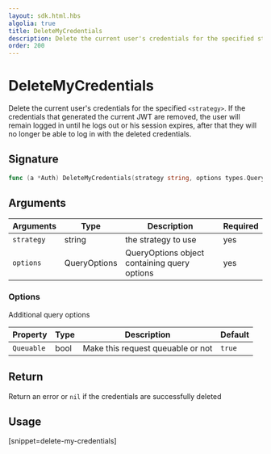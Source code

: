 ```yaml
---
layout: sdk.html.hbs
algolia: true
title: DeleteMyCredentials
description: Delete the current user's credentials for the specified strategy
order: 200
---
```


# DeleteMyCredentials

Delete the current user's credentials for the specified `<strategy>`. If the credentials that generated the current JWT are removed, the user will remain logged in until he logs out or his session expires, after that they will no longer be able to log in with the deleted credentials.

## Signature

```go
func (a *Auth) DeleteMyCredentials(strategy string, options types.QueryOptions) error
```

## Arguments

| Arguments    | Type    | Description | Required
|--------------|---------|-------------|----------
| `strategy` | string | the strategy to use    | yes
| `options`  | QueryOptions    | QueryOptions object containing query options | yes       |


### **Options**

Additional query options

| Property     | Type    | Description                       | Default |
| ---------- | ------- | --------------------------------- | ------- |
| `Queuable` | bool | Make this request queuable or not | `true`  |

## Return

Return an error or `nil` if the credentials are successfully deleted

## Usage

[snippet=delete-my-credentials]
